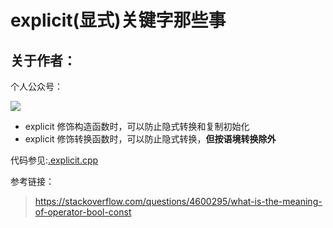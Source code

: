 # explicit(显式)关键字那些事

## 关于作者：

个人公众号：

![](../img/wechat.jpg)

- explicit 修饰构造函数时，可以防止隐式转换和复制初始化
- explicit 修饰转换函数时，可以防止隐式转换，**但按语境转换除外**


代码参见:[.explicit.cpp](./explicit.cpp)

参考链接：
> https://stackoverflow.com/questions/4600295/what-is-the-meaning-of-operator-bool-const
